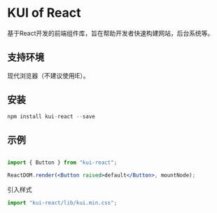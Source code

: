 # KUI of React
 基于React开发的前端组件库，旨在帮助开发者快速构建网站，后台系统等。

## 支持环境
现代浏览器（不建议使用IE）。

## 安装
```jsx
npm install kui-react --save
```

## 示例
```jsx

import { Button } from "kui-react";

ReactDOM.render(<Button raised>default</Button>, mountNode);

```

引入样式

```jsx
import "kui-react/lib/kui.min.css";

```